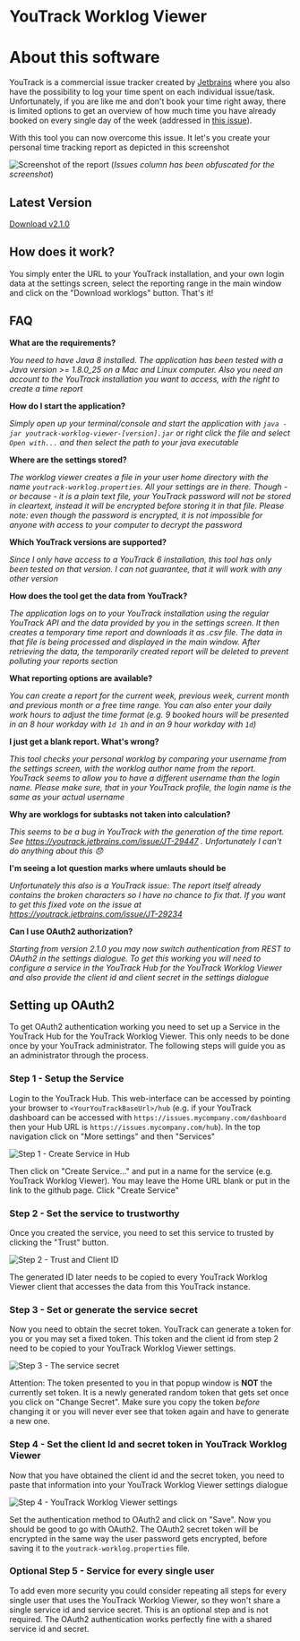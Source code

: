 YouTrack Worklog Viewer
=======================

# About this software
YouTrack is a commercial issue tracker created by [Jetbrains](https://www.jetbrains.com/youtrack/) where you also have the possibility to log your time spent on each individual issue/task. Unfortunately, if you are like me and don't book your time right away, there is limited options to get an overview of how much time you have already booked on every single day of the week (addressed in [this issue](https://youtrack.jetbrains.com/issue/JT-29224)).

With this tool you can now overcome this issue. It let's you create your personal time tracking report as depicted in this screenshot

![Screenshot of the report](https://raw.githubusercontent.com/pbauerochse/youtrack-worklog-viewer/master/screenshot.png) (*Issues column has been obfuscated for the screenshot*)

## Latest Version

[Download v2.1.0](https://github.com/pbauerochse/youtrack-worklog-viewer/releases/tag/2.1.0)

## How does it work?
You simply enter the URL to your YouTrack installation, and your own login data at the settings screen, select the reporting range in the main window and click on the "Download worklogs" button. That's it!

## FAQ

**What are the requirements?**

*You need to have Java 8 installed. The application has been tested with a Java version >= 1.8.0_25 on a Mac and Linux computer. Also you need an account to the YouTrack installation you want to access, with the right to create a time report*

**How do I start the application?**

*Simply open up your terminal/console and start the application with `java -jar youtrack-worklog-viewer-[version].jar` or right click the file and select `Open with...` and then select the path to your java executable*

**Where are the settings stored?**

*The worklog viewer creates a file in your user home directory with the name `youtrack-worklog.properties`. All your settings are in there. Though - or because - it is a plain text file, your YouTrack password will not be stored in cleartext, instead it will be encrypted before storing it in that file. Please note: even though the password is encrypted, it is not impossible for anyone with access to your computer to decrypt the password*

**Which YouTrack versions are supported?**

*Since I only have access to a YouTrack 6 installation, this tool has only been tested on that version. I can not guarantee, that it will work with any other version*

**How does the tool get the data from YouTrack?**

*The application logs on to your YouTrack installation using the regular YouTrack API and the data provided by you in the settings screen. It then creates a temporary time report and downloads it as .csv file. The data in that file is being processed and displayed in the main window. After retrieving the data, the temporarily created report will be deleted to prevent polluting your reports section*

**What reporting options are available?**

*You can create a report for the current week, previous week, current month and previous month or a free time range. You can also enter your daily work hours to adjust the time format (e.g. 9 booked hours will be presented in an 8 hour workday with `1d 1h` and in an 9 hour workday with `1d`)*  

**I just get a blank report. What's wrong?**

*This tool checks your personal worklog by comparing your username from the settings screen, with the worklog author name from the report. YouTrack seems to allow you to have a different username than the login name. Please make sure, that in your YouTrack profile, the login name is the same as your actual username*

**Why are worklogs for subtasks not taken into calculation?**

*This seems to be a bug in YouTrack with the generation of the time report. See https://youtrack.jetbrains.com/issue/JT-29447 . Unfortunately I can't do anything about this :disappointed:*

**I'm seeing a lot question marks where umlauts should be**

*Unfortunately this also is a YouTrack issue: The report itself already contains the broken characters so I have no chance to fix that. If you want to get this fixed vote on the issue at https://youtrack.jetbrains.com/issue/JT-29234*

**Can I use OAuth2 authorization?**

*Starting from version 2.1.0 you may now switch authentication from REST to OAuth2 in the settings dialogue. To get this working you will need to configure a service in the YouTrack Hub for the YouTrack Worklog Viewer and also provide the client id and client secret in the settings dialogue*

## Setting up OAuth2
To get OAuth2 authentication working you need to set up a Service in the YouTrack Hub for the YouTrack Worklog Viewer. This only needs to be done once by your YouTrack administrator. The following steps will guide you as an administrator through the process.
 
### Step 1 - Setup the Service
Login to the YouTrack Hub. This web-interface can be accessed by pointing your browser to `<YourYouTrackBaseUrl>/hub` (e.g. if your YouTrack dashboard can be accessed with `https://issues.mycompany.com/dashboard` then your Hub URL is `https://issues.mycompany.com/hub`). In the top navigation click on "More settings" and then "Services"

![Step 1 - Create Service in Hub](https://raw.githubusercontent.com/pbauerochse/youtrack-worklog-viewer/master/oauth_step1_service.png)

Then click on "Create Service..." and put in a name for the service (e.g. YouTrack Worklog Viewer). You may leave the Home URL blank or put in the link to the github page. Click "Create Service"

### Step 2 - Set the service to trustworthy
Once you created the service, you need to set this service to trusted by clicking the "Trust" button. 

![Step 2 - Trust and Client ID](https://raw.githubusercontent.com/pbauerochse/youtrack-worklog-viewer/master/oauth_step2_trust_and_client_id.png)

The generated ID later needs to be copied to every YouTrack Worklog Viewer client that accesses the data from this YouTrack instance.

### Step 3 - Set or generate the service secret
Now you need to obtain the secret token. YouTrack can generate a token for you or you may set a fixed token. This token and the client id from step 2 need to be copied to your YouTrack Worklog Viewer settings.
 
![Step 3 - The service secret](https://raw.githubusercontent.com/pbauerochse/youtrack-worklog-viewer/master/oauth_step3_secret_token.png)

Attention: The token presented to you in that popup window is **NOT** the currently set token. It is a newly generated random token that gets set once you click on "Change Secret". Make sure you copy the token *before* changing it or you will never ever see that token again and have to generate a new one.

### Step 4 - Set the client Id and secret token in YouTrack Worklog Viewer
Now that you have obtained the client id and the secret token, you need to paste that information into your YouTrack Worklog Viewer settings dialogue

![Step 4 - YouTrack Worklog Viewer settings](https://raw.githubusercontent.com/pbauerochse/youtrack-worklog-viewer/master/oauth_step4_ywlv_settings.png)

Set the authentication method to OAuth2 and click on "Save". Now you should be good to go with OAuth2. The OAuth2 secret token will be encrypted in the same way the user password gets encrypted, before saving it to the `youtrack-worklog.properties` file.

### Optional Step 5 - Service for every single user
To add even more security you could consider repeating all steps for every single user that uses the YouTrack Worklog Viewer, so they won't share a single service id and service secret.
This is an optional step and is not required. The OAuth2 authentication works perfectly fine with a shared service id and secret.
